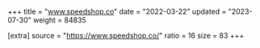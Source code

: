 +++
title = "www.speedshop.co"
date = "2022-03-22"
updated = "2023-07-30"
weight = 84835

[extra]
source = "https://www.speedshop.co/"
ratio = 16
size = 83
+++

